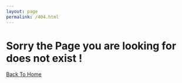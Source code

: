```yaml
---
layout: page
permalink: /404.html
---
```


# Sorry the Page you are looking for does not exist ! 

[Back To Home]({{site.url}}{{site.baseurl}})
